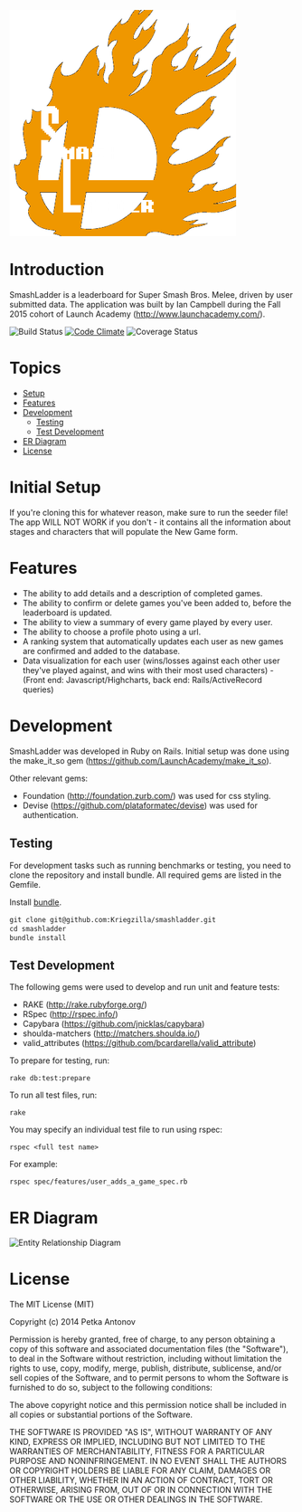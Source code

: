 ![alt text](/public/SmashLadderLogo.png)

# Introduction

SmashLadder is a leaderboard for Super Smash Bros. Melee, driven by user submitted data. The application was built by Ian Campbell during the Fall 2015 cohort of Launch Academy (http://www.launchacademy.com/).


![Build Status](https://codeship.com/projects/a76708e0-4dc5-0133-9265-524cf6105349/status?branch=master)
[![Code Climate](https://codeclimate.com/github/Kriegzilla/smashladder/badges/gpa.svg)](https://codeclimate.com/github/Kriegzilla/smashladder) ![Coverage Status](https://coveralls.io/repos/kriegzilla/smashladder/badge.png)

# Topics
- [Setup](#setup)
- [Features](#features)
- [Development](#development)
    - [Testing](#testing)
    - [Test Development](#test-development)
- [ER Diagram](#er-diagram)
- [License](#license)

# Initial Setup

If you're cloning this for whatever reason, make sure to run the seeder file! The app WILL NOT WORK if you don't - it contains all the information about stages and characters that will populate the New Game form.


# Features

- The ability to add details and a description of completed games.
- The ability to confirm or delete games you've been added to, before the leaderboard is updated.
- The ability to view a summary of every game played by every user.
- The ability to choose a profile photo using a url.
- A ranking system that automatically updates each user as new games are confirmed and added to the database.
- Data visualization for each user (wins/losses against each other user they've played against, and wins with their most used characters) - (Front end: Javascript/Highcharts, back end: Rails/ActiveRecord queries)

# Development

SmashLadder was developed in Ruby on Rails.  Initial setup was done using the make_it_so gem (https://github.com/LaunchAcademy/make_it_so).  

Other relevant gems:

- Foundation (http://foundation.zurb.com/) was used for css styling.
- Devise (https://github.com/plataformatec/devise) was used for authentication.

## Testing

For development tasks such as running benchmarks or testing, you need to clone the repository and install bundle.  All required gems are listed in the Gemfile.

Install [bundle](http://bundler.io/).

    git clone git@github.com:Kriegzilla/smashladder.git
    cd smashladder
    bundle install

## Test Development

The following gems were used to develop and run unit and feature tests:
- RAKE (http://rake.rubyforge.org/)
- RSpec (http://rspec.info/)
- Capybara (https://github.com/jnicklas/capybara)
- shoulda-matchers (http://matchers.shoulda.io/)
- valid_attributes (https://github.com/bcardarella/valid_attribute)

To prepare for testing, run:

    rake db:test:prepare

To run all test files, run:

    rake

You may specify an individual test file to run using rspec:

    rspec <full test name>

For example:

    rspec spec/features/user_adds_a_game_spec.rb

# ER Diagram

![Entity Relationship Diagram](/app/assets/images/SmashLadder.png)

# License

The MIT License (MIT)

Copyright (c) 2014 Petka Antonov

Permission is hereby granted, free of charge, to any person obtaining a copy of this software and associated documentation files (the "Software"), to deal in the Software without restriction, including without limitation the rights to use, copy, modify, merge, publish, distribute, sublicense, and/or sell copies of the Software, and to permit persons to whom the Software is furnished to do so, subject to the following conditions:

The above copyright notice and this permission notice shall be included in all copies or substantial portions of the Software.

THE SOFTWARE IS PROVIDED "AS IS", WITHOUT WARRANTY OF ANY KIND, EXPRESS OR IMPLIED, INCLUDING BUT NOT LIMITED TO THE WARRANTIES OF MERCHANTABILITY, FITNESS FOR A PARTICULAR PURPOSE AND NONINFRINGEMENT. IN NO EVENT SHALL THE AUTHORS OR COPYRIGHT HOLDERS BE LIABLE FOR ANY CLAIM, DAMAGES OR OTHER LIABILITY, WHETHER IN AN ACTION OF CONTRACT, TORT OR OTHERWISE, ARISING FROM, OUT OF OR IN CONNECTION WITH THE SOFTWARE OR THE USE OR OTHER DEALINGS IN THE SOFTWARE.
